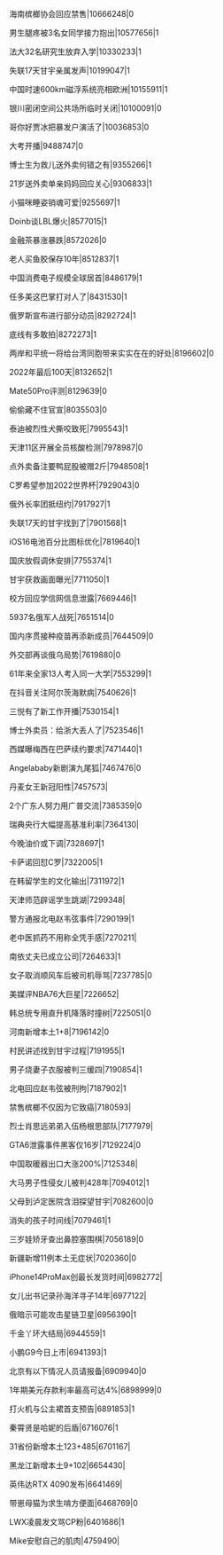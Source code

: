 海南槟榔协会回应禁售|10666248|0

男生腿疼被3名女同学接力抱出|10577656|1

法大32名研究生放弃入学|10330233|1

失联17天甘宇亲属发声|10199047|1

中国时速600km磁浮系统亮相欧洲|10155911|1

银川密闭空间公共场所临时关闭|10100091|0

哥你好贾冰把暴发户演活了|10036853|0

大考开播|9488747|0

博士生为救儿送外卖何错之有|9355266|1

21岁送外卖单亲妈妈回应关心|9306833|1

小猫咪睡姿销魂可爱|9255697|1

Doinb谈LBL爆火|8577015|1

金融茶暴涨暴跌|8572026|0

老人买鱼胶保存10年|8512837|1

中国消费电子规模全球居首|8486179|1

任多美这巴掌打对人了|8431530|1

俄罗斯宣布进行部分动员|8292724|1

底线有多敢拍|8272273|1

两岸和平统一将给台湾同胞带来实实在在的好处|8196602|0

2022年最后100天|8132652|1

Mate50Pro评测|8129639|0

偷偷藏不住官宣|8035503|0

泰迪被烈性犬撕咬致死|7995543|1

天津11区开展全员核酸检测|7978987|0

点外卖备注要鸭屁股被赠2斤|7948508|1

C罗希望参加2022世界杯|7929043|0

俄外长率团抵纽约|7917927|1

失联17天的甘宇找到了|7901568|1

iOS16电池百分比图标优化|7819640|1

国庆放假调休安排|7755374|1

甘宇获救画面曝光|7711050|1

校方回应学信网信息泄露|7669446|1

5937名俄军人战死|7651514|0

国内序贯接种疫苗再添新成员|7644509|0

外交部再谈俄乌局势|7619880|0

61年来全家13人考入同一大学|7553299|1

在抖音关注阿尔茨海默病|7540626|1

三悦有了新工作开播|7530154|1

博士外卖员：给浙大丢人了|7523546|1

西媒曝梅西在巴萨续约要求|7471440|1

Angelababy新剧演九尾狐|7467476|0

丹麦女王新冠阳性|7457573|

2个广东人努力用广普交流|7385359|0

瑞典央行大幅提高基准利率|7364130|

今晚油价或下调|7328697|1

卡萨诺回怼C罗|7322005|1

在韩留学生的文化输出|7311972|1

天津师范辟谣学生跳湖|7299348|

警方通报北电赵韦弦事件|7290199|1

老中医抓药不用称全凭手感|7270211|

南依丈夫已成立公司|7264633|1

女子取消顺风车后被司机辱骂|7237785|0

美媒评NBA76大巨星|7226652|

韩总统专用直升机降落时撞树|7225051|0

河南新增本土1+8|7196142|0

村民讲述找到甘宇过程|7191955|1

男子烧妻子衣服被判三缓四|7190854|1

北电回应赵韦弦被刑拘|7187902|1

禁售槟榔不仅因为它致癌|7180593|

烈士肖思远弟弟入伍杨根思部队|7177979|

GTA6泄露事件黑客仅16岁|7129224|0

中国取暖器出口大涨200%|7125348|

大马男子性侵女儿被判428年|7094012|1

父母到泸定医院含泪探望甘宇|7082600|0

消失的孩子时间线|7079461|1

三岁娃矫牙查出鼻腔塞围棋|7056189|0

新疆新增11例本土无症状|7020360|0

iPhone14ProMax创最长发货时间|6982772|

女儿出书记录孙海洋寻子14年|6977122|

俄暗示可能攻击星链卫星|6956390|1

千金丫环大结局|6944559|1

小鹏G9今日上市|6941393|1

北京有以下情况人员请报备|6909940|0

1年期美元存款利率最高可达4%|6898999|0

打火机与公主裙首支预告|6891853|1

秦霄贤是哈妮的后盾|6716076|1

31省份新增本土123+485|6701167|

黑龙江新增本土9+102|6654430|

英伟达RTX 4090发布|6641469|

带崽母猫为求生啃方便面|6468769|0

LWX凌晨发文骂CP粉|6401686|1

Mike安慰自己的肌肉|4759490|

